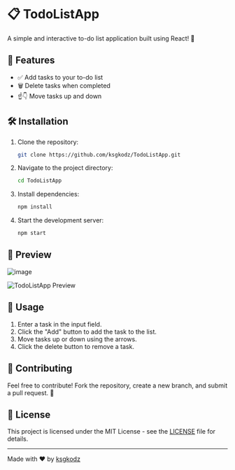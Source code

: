 # 📋 TodoListApp

A simple and interactive to-do list application built using React! 🚀

## 🎯 Features

- ✅ Add tasks to your to-do list
- 🗑️ Delete tasks when completed
- ☝👇 Move tasks up and down

## 🛠️ Installation

1. Clone the repository:
   ```sh
   git clone https://github.com/ksgkodz/TodoListApp.git
   ```
2. Navigate to the project directory:
   ```sh
   cd TodoListApp
   ```
3. Install dependencies:
   ```sh
   npm install
   ```
4. Start the development server:
   ```sh
   npm start
   ```

## 📸 Preview
![image](https://github.com/user-attachments/assets/769232d6-3cd2-4a21-9bf4-3921184c02a1)

![TodoListApp Preview](https://via.placeholder.com/800x400.png?text=TodoListApp+Preview)

## 📜 Usage

1. Enter a task in the input field.
2. Click the "Add" button to add the task to the list.
3. Move tasks up or down using the arrows.
4. Click the delete button to remove a task.

## 🤝 Contributing

Feel free to contribute! Fork the repository, create a new branch, and submit a pull request. 🚀

## 📄 License

This project is licensed under the MIT License - see the [LICENSE](LICENSE) file for details.

---
Made with ❤️ by [ksgkodz](https://github.com/ksgkodz)

